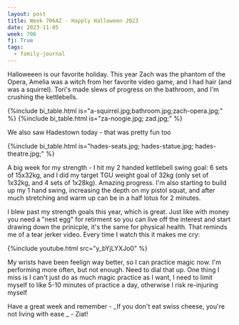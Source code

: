 ```yaml
---
layout: post
title: Week 706AZ - Happly Halloween 2023
date: 2023-11-05
week: 706
fj: True
tags:
  - family-journal
---
```


Halloweeen is our favorite holiday. This year Zach was the phantom of the Opera, Amelia was a witch from her favorite video game, and I had hair (and was a squirrel). Tori's made slews of progress on the bathroom, and I'm crushing the kettlebells.

{%include bi_table.html is="a-squirrel.jpg;bathroom.jpg;zach-opera.jpg;" %}
{%include bi_table.html is="za-noogie.jpg; zad.jpg;" %}

We also saw Hadestown today - that was pretty fun too

{%include bi_table.html is="hades-seats.jpg; hades-statue.jpg; hades-theatre.jpg;" %}

A big week for my strength - I hit my 2 handed kettlebell swing goal: 6 sets of 15x32kg, and I did my target TGU weight goal of 32kg (only set of 1x32kg, and 4 sets of 1x28kg). Amazing progress. I'm also starting to build up my 1 hand swing, increasing the depth on my pistol squat, and after much stretching and warm up can be in a half lotus for 2 minutes.

I blew past my strength goals this year, which is great. Just like with money you need a "nest egg" for retirment so you can live off the interest and start drawing down the prinicple, it's the same for physical health. That reminds me of a tear jerker video. Every time I watch this it makes me cry:

{%include youtube.html src="y_bYjLYXJo0" %}

My wrists have been feelign way better, so I can practice magic now. I'm performing more often, but not enough. Need to dial that up. One thing I miss is I can't just do as much magic practice as I want, I need to limit myself to like 5-10 minutes of practice a day, otherwise I risk re-injuring myself

Have a great week and remember - _If you don't eat swiss cheese, you're not living with ease _ - Ziat!
